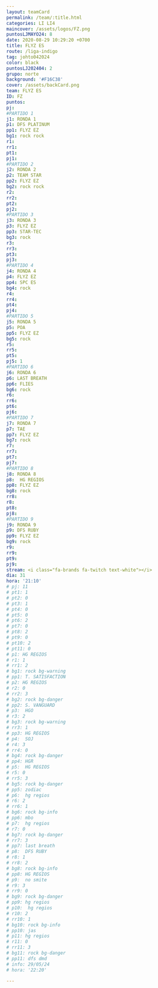 ```yaml
---
layout: teamCard
permalink: /team/:title.html
categories: LI LI4
maincover: /assets/logos/FZ.png
puntosLJMAYO24: 8
date: 2020-08-29 10:29:20 +0700
title: FLYZ ES
route: /liga-indigo
tag: johto042024
color: black
puntosLJ202404: 2
grupo: norte
background: '#F16C38'
cover: /assets/backCard.png
team: FLYZ ES
ID: FZ
puntos: 
pj: 
#PARTIDO 1
j1: RONDA 1
p1: DFS PLATINUM
pp1: FLYZ EZ
bg1: rock rock
r1: 
rr1: 
pt1: 
pj1: 
#PARTIDO 2
j2: RONDA 2
p2: TEAM STAR
pp2: FLYZ EZ
bg2: rock rock
r2: 
rr2: 
pt2: 
pj2: 
#PARTIDO 3
j3: RONDA 3
p3: FLYZ EZ
pp3: STAR-TEC
bg3: rock
r3: 
rr3: 
pt3: 
pj3: 
#PARTIDO 4
j4: RONDA 4
p4: FLYZ EZ
pp4: SPC ES
bg4: rock 
r4: 
rr4: 
pt4: 
pj4: 
#PARTIDO 5
j5: RONDA 5
p5: POA
pp5: FLYZ EZ
bg5: rock 
r5: 
rr5: 
pt5: 
pj5: 1
#PARTIDO 6
j6: RONDA 6
p6: LAST BREATH
pp6: FLIES
bg6: rock 
r6: 
rr6: 
pt6: 
pj6: 
#PARTIDO 7
j7: RONDA 7
p7: TAE
pp7: FLYZ EZ
bg7: rock 
r7: 
rr7: 
pt7: 
pj7: 
#PARTIDO 8
j8: RONDA 8
p8:  HG REGIOS
pp8: FLYZ EZ
bg8: rock 
rr8: 
r8: 
pt8: 
pj8: 
#PARTIDO 9
j9: RONDA 9
p9: DFS RUBY
pp9: FLYZ EZ
bg9: rock
r9: 
rr9: 
pt9: 
pj9: 
stream: <i class="fa-brands fa-twitch text-white"></i>
dia: 31
hora: '21:10'
# pj: 11
# pt1: 1
# pt2: 0
# pt3: 1
# pt4: 0
# pt5: 0
# pt6: 2
# pt7: 0
# pt8: 2
# pt9: 0
# pt10: 2
# pt11: 0
# p1: HG REGIOS
# r1: 1
# rr1: 2
# bg1: rock bg-warning
# pp1: T. SATISFACTION
# p2: HG REGIOS
# r2: 0
# rr2: 3
# bg2: rock bg-danger
# pp2: S. VANGUARD
# p3:  HGO
# r3: 2
# bg3: rock bg-warning
# rr3: 1
# pp3: HG REGIOS
# p4:  SOJ
# r4: 3
# rr4: 0
# bg4: rock bg-danger
# pp4: HGR
# p5:  HG REGIOS
# r5: 0
# rr5: 3
# bg5: rock bg-danger
# pp5: zodiac
# p6:  hg regios
# r6: 2
# rr6: 1
# bg6: rock bg-info
# pp6: mbo
# p7:  hg regios
# r7: 0
# bg7: rock bg-danger
# rr7: 3
# pp7: last breath
# p8:  DFS RUBY
# r8: 1
# rr8: 2 
# bg8: rock bg-info
# pp8: HG REGIOS
# p9:  no smite
# r9: 3
# rr9: 0
# bg9: rock bg-danger
# pp9: hg regios
# p10:  hg regios
# r10: 2
# rr10: 1
# bg10: rock bg-info
# pp10: jas
# p11: hg regios
# r11: 0
# rr11: 3
# bg11: rock bg-danger
# pp11: dfs dmd
# info: 29/05/24
# hora: '22:20'

---
```



